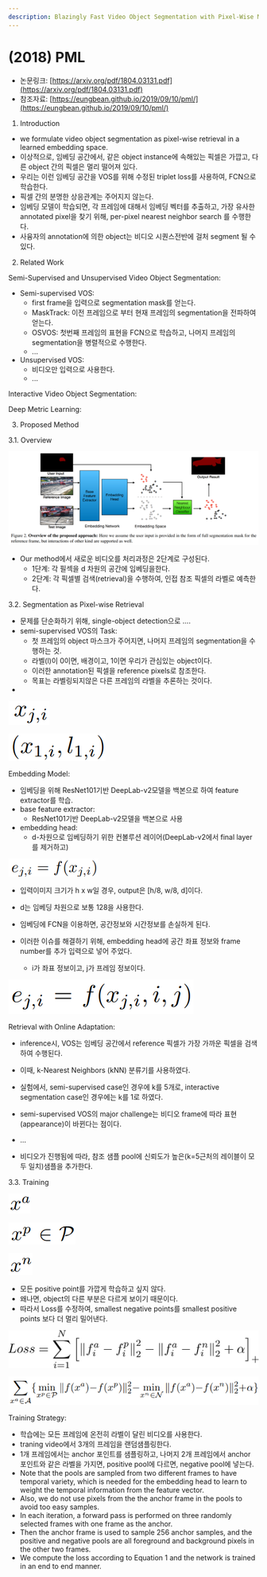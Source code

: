 ```yaml
---
description: Blazingly Fast Video Object Segmentation with Pixel-Wise Metric Learning
---
```


# \(2018\) PML

* 논문링크: [https://arxiv.org/pdf/1804.03131.pdf](https://arxiv.org/pdf/1804.03131.pdf)
* 참조자료: [https://eungbean.github.io/2019/09/10/pml/](https://eungbean.github.io/2019/09/10/pml/)



1. Introduction

* we formulate video object segmentation as pixel-wise retrieval in a learned embedding space.
* 이상적으로, 임베딩 공간에서, 같은 object instance에 속해있는 픽셀은 가깝고, 다른 object 간의 픽셀은 멀리 떨어져 있다.
* 우리는 이런 임베딩 공간을 VOS를 위해 수정된 triplet loss를 사용하여, FCN으로 학습한다. 
* 픽셀 간의 분명한 상응관계는 주어지지 않는다. 
* 임베딩 모델이 학습되면, 각 프레임에 대해서 임베딩 벡터를 추출하고, 가장 유사한 annotated pixel을 찾기 위해, per-pixel nearest neighbor search 를 수행한다.
* 사융자의 annotation에 의한 object는 비디오 시퀀스전반에 걸처 segment 될 수 있다.

2. Related Work

Semi-Supervised and Unsupervised Video Object Segmentation:

* Semi-supervised VOS:
  * first frame을 입력으로 segmentation mask를 얻는다.
  * MaskTrack: 이전 프레임으로 부터 현재 프레임의 segmentation을 전파하여 얻는다.
  * OSVOS: 첫번째 프레임의 표현을 FCN으로 학습하고, 나머지 프레임의 segmentation을 병렬적으로 수행한다.
  * ...
* Unsupervised VOS:
  * 비디오만 입력으로 사용한다.
  * ...

Interactive Video Object Segmentation:

Deep Metric Learning:





3. Proposed Method

3.1. Overview

![](../.gitbook/assets/image%20%2839%29.png)

* Our method에서 새로운 비디오를 처리과정은 2단계로 구성된다.
  * 1단계: 각 필섹을 d 차원의  공간에 임베딩을한다.
  * 2단계: 각 픽셀별 검색\(retrieval\)을 수행하여, 인접 참조 픽셀의 라벨로 예측한다.

3.2. Segmentation as Pixel-wise Retrieval

* 문제를 단순화하기 위해,  single-object detection으로 ....
* semi-supervised VOS의 Task: 
  * 첫 프레임의 object 마스크가 주어지면, 나머지 프레임의 segmentation을 수행하는 것.
  * 라벨\(l\)이 0이면, 배경이고, 1이면 우리가 관심있는 object이다.
  * 이러한 annotation된 픽셀을 reference pixels로 참조한다.
  * 목표는 라벨링되지않은 다른 프레임의 라벨을 추론하는 것이다.
* 
![i-th &#xD53D;&#xC140;, j-th &#xD504;&#xB808;&#xC784;](../.gitbook/assets/image%20%2848%29.png)

![user&#xAC00; &#xC81C;&#xACF5;&#xD558;&#xB294; &#xCCAB;&#xBC88;&#xC9F8; &#xD504;&#xB808;&#xC784;&#xC758; annotation. ](../.gitbook/assets/image%20%2817%29.png)

Embedding Model:

* 임베딩을 위해 ResNet101기반 DeepLab-v2모델을 백본으로 하여 feature extractor를 학습.
* base feature extractor:
  * ResNet101기반 DeepLab-v2모델을 백본으로 사용
* embedding head:
  * d-차원으로 임베딩하기 위한 컨볼루션 레이어\(DeepLab-v2에서 final layer를 제거하고\)

![](../.gitbook/assets/image%20%28103%29.png)

* 입력이미지 크기가 h x w일 경우, output은 \[h/8, w/8, d\]이다.
* d는 임베딩 차원으로 보통 128을 사용한다.



* 임베딩에 FCN을 이용하면, 공간정보와 시간정보를 손실하게 된다. 
* 이러한 이슈를 해결하기 위해, embedding head에 공간 좌표 정보와 frame number를 추가 입력으로 넣어 주었다.
  * i가 좌표 정보이고, j가 프레임 정보이다.

![](../.gitbook/assets/image%20%28110%29.png)

Retrieval with Online Adaptation:

* inference시, VOS는 임베딩 공간에서 reference 픽셀가 가장 가까운 픽셀을 검색하여 수행된다.
* 이때, k-Nearest Neighbors \(kNN\) 분류기를 사용하였다.
* 실험에서, semi-supervised case인 경우에 k를 5개로, interactive segmentation case인 경우에는 k를 1로 하였다.



* semi-supervised VOS의 major challenge는 비디오 frame에 따라 표현\(appearance\)이 바뀐다는 점이다.
* ...
* 비디오가 진행됨에 따라, 참조 샘플 pool에 신뢰도가 높은\(k=5근처의 레이블이 모두 일치\)샘플을 추가한다.

3.3. Training

![anchor sample](../.gitbook/assets/image%20%2863%29.png)

![positive sample \(from positive sample pool P\)](../.gitbook/assets/image%20%2824%29.png)

![negative sample](../.gitbook/assets/image%20%2827%29.png)



* 모든 positive point를 가깝게 학습하고 싶지 않다.
* 왜나면, object의 다른 부분은 다르게 보이기 때문이다.
* 따라서 Loss를 수정하여,  smallest negative points를 smallest positive points 보다 더 멀리 밀어낸다.

![&#xC6D0;&#xB798; triplet loss](../.gitbook/assets/image%20%2842%29.png)

![&#xC218;&#xC815;&#xB41C; triplet loss](../.gitbook/assets/image%20%2810%29.png)



Training Strategy:

* 학습에는 모든 프레임에 온전히 라벨이 달린 비디오를 사용한다.
* traning video에서 3개의 프레임을 랜덤샘플링한다.
* 1개 프레임에서는 anchor 포인트를 샘플링하고, 나머지 2개 프레임에서 anchor 포인트와 같은 라벨을 가지면, positive pool에 다르면, negative pool에 넣는다.
* Note that the pools are sampled from two different frames to have temporal variety, which is needed for the embedding head to learn to weight the temporal information from the feature vector. 
* Also, we do not use pixels from the the anchor frame in the pools to avoid too easy samples.
* In each iteration, a forward pass is performed on three randomly selected frames with one frame as the anchor. 
* Then the anchor frame is used to sample 256 anchor samples, and the positive and negative pools are all foreground and background pixels in the other two frames. 
* We compute the loss according to Equation 1 and the network is trained in an end to end manner.

